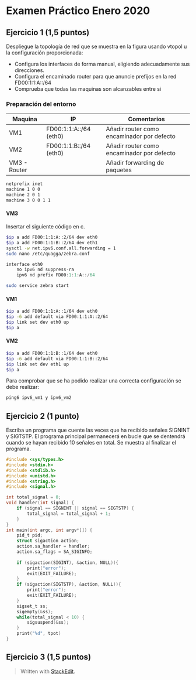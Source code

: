 # Examen Práctico Enero 2020
## Ejercicio 1 (1,5 puntos)
Despliegue la topología de red que se muestra en la figura usando vtopol u la configuración proporcionada: 
- Configura los interfaces de forma manual, eligiendo adecuadamente sus direcciones.
- Configura el encaminado router para que anuncie prefijos en la red FD00:1:1:A::/64
- Comprueba que todas las maquinas son alcanzables entre si

### Preparación del entorno
|Maquina| IP | Comentarios
|--|--|--|
| VM1 | FD00:1:1:A::/64 (eth0)|Añadir router como encaminador por defecto |
| VM2 | FD00:1:1:B::/64 (eth0)| Añadir router como encaminador por defecto|
| VM3 - Router |  | Añadir forwarding de paquetes |

```bash
netprefix inet
machine 1 0 0
machine 2 0 1
machine 3 0 0 1 1
```
#### VM3
Insertar el siguiente código en c.
```bash
$ip a add FD00:1:1:A::2/64 dev eth0
$ip a add FD00:1:1:B::2/64 dev eth1
sysctl -w net.ipv6.conf.all.forwarding = 1
sudo nano /etc/quagga/zebra.conf 
```
```c
interface eth0
	no ipv6 nd suppress-ra
	ipv6 nd prefix FD00:1:1:A::/64
```
```bash
sudo service zebra start
```

#### VM1
```bash
$ip a add FD00:1:1:A::1/64 dev eth0
$ip -6 add default via FD00:1:1:A::2/64
$ip link set dev eth0 up
$ip a
```
#### VM2
```bash
$ip a add FD00:1:1:B::1/64 dev eth0
$ip -6 add default via FD00:1:1:B::2/64
$ip link set dev eth1 up
$ip a
```
Para comprobar que se ha podido realizar una correcta configuración se debe realizar:
```c
ping6 ipv6_vm1 y ipv6_vm2
```
## Ejercicio 2 (1 punto)
Escriba un programa que cuente las veces que ha recibido señales SIGNINT y SIGTSTP. El programa principal permanecerá en bucle que se dentendrá cuando se hayan recibido 10 señales en total. Se muestra al finalizar el programa.

```c
#include <sys/types.h>
#include <stdio.h>
#include <stdlib.h>
#include <unistd.h>
#include <string.h>
#include <signal.h>

int total_signal = 0;
void handler(int signal) {
	if (signal == SIGNINT || signal == SIGTSTP) {
		total_signal = total_signal + 1;
	}
}
int main(int argc, int argv*[]) {
	pid_t pid;
	struct sigaction action;
	action.sa_handler = handler;
	action.sa_flags = SA_SIGINFO;
	
	if (sigaction(SIGINT), &action, NULL)){
		print("error");
		exit(EXIT_FAILURE);
	}
	if (sigaction(SIGTSTP), &action, NULL)){
		print("error");
		exit(EXIT_FAILURE);
	}
	sigset_t ss;
	sigempty(&ss);
	while(total_signal < 10) {
		sigsuspend(&ss);
	}
	print("%d", tpot)
}
```

## Ejercicio 3 (1,5 puntos)

> Written with [StackEdit](https://stackedit.io/).
<!--stackedit_data:
eyJoaXN0b3J5IjpbOTE5NTA2OTkwXX0=
-->